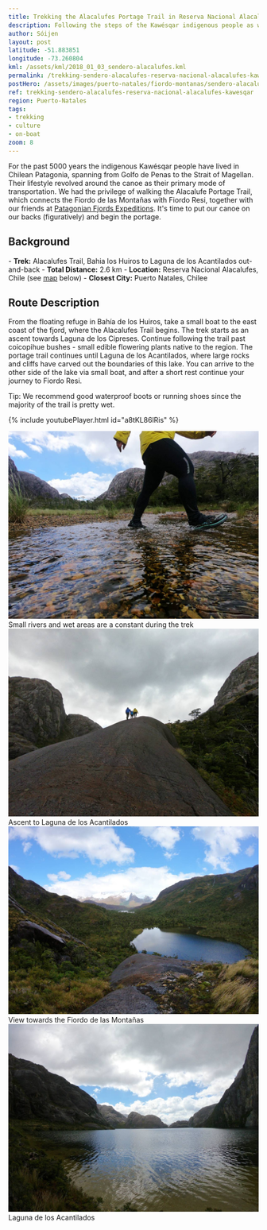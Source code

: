 ```yaml
---
title: Trekking the Alacalufes Portage Trail in Reserva Nacional Alacalufes (Kawésqar)
description: Following the steps of the Kawésqar indigenous people as we trek the Alacalufes Portage Trails, together with our friends at Patagonian Fjord Expeditions.
author: Sóijen
layout: post
latitude: -51.883851
longitude: -73.260804
kml: /assets/kml/2018_01_03_sendero-alacalufes.kml
permalink: /trekking-sendero-alacalufes-reserva-nacional-alacalufes-kawesqar/
postHero: /assets/images/puerto-natales/fiordo-montanas/sendero-alacalufes-cover.jpg
ref: trekking-sendero-alacalufes-reserva-nacional-alacalufes-kawesqar
region: Puerto-Natales
tags:
- trekking
- culture
- on-boat
zoom: 8
---
```

For the past 5000 years the indigenous Kawésqar people have lived in Chilean Patagonia, spanning from Golfo de Penas to the Strait of Magellan. Their lifestyle revolved around the canoe as their primary mode of transportation. We had the privilege of walking the Alacalufe Portage Trail, which connects the Fiordo de las Montañas with Fiordo Resi, together with our friends at <a href="http://www.patagonianfjords.com/" target="_blank">Patagonian Fjords Expeditions</a>. It's time to put our canoe on our backs (figuratively) and begin the portage.

<h2>Background</h2>
- <strong>Trek:</strong> Alacalufes Trail, Bahia los Huiros to Laguna de los Acantilados out-and-back
- <strong>Total Distance:</strong> 2.6 km
- <strong>Location:</strong> Reserva Nacional Alacalufes, Chile (see <a href="#map">map</a> below)
- <strong>Closest City:</strong> Puerto Natales, Chilee

<h2>Route Description</h2>
From the floating refuge in Bahía de los Huiros, take a small boat to the east coast of the fjord, where the Alacalufes Trail begins. The trek starts as an ascent towards Laguna de los Cipreses. Continue following the trail past coicopihue bushes - small edible flowering plants native to the region. The portage trail continues until Laguna de los Acantilados, where large rocks and cliffs have carved out the boundaries of this lake. You can arrive to the other side of the lake via small boat, and after a short rest continue your journey to Fiordo Resi.

<i class="fa fa-info-circle" style="color:#FFB300"></i> Tip: We recommend good waterproof boots or running shoes since the majority of the trail is pretty wet.

{% include youtubePlayer.html id="a8tKL86lRis" %}

<img src="/assets/images/puerto-natales/fiordo-montanas/water-sendero-alacalufes.jpg" alt="Trekking Sendero Alacalufe">
<div class="img-caption">Small rivers and wet areas are a constant during the trek</div>
<img src="/assets/images/puerto-natales/fiordo-montanas/uphill-sendero-alacalufes.jpg" alt="Trekking Sendero Alacalufe">
<div class="img-caption">Ascent to Laguna de los Acantilados</div>
<img src="/assets/images/puerto-natales/fiordo-montanas/lake-sendero-alacalufes.jpg" alt="Trekking Sendero Alacalufe Vista hacia el Fiordo de las Montañas">
<div class="img-caption">View towards the Fiordo de las Montañas</div>
<img src="/assets/images/puerto-natales/fiordo-montanas/acantilados-sendero-alacalufe.jpg" alt="Trekking Sendero Alacalufe Laguna de los Acantilados">
<div class="img-caption">Laguna de los Acantilados</div>
